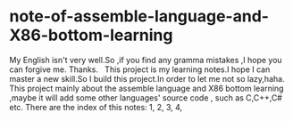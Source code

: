 # note-of-assemble-language-and-X86-bottom-learning
My English isn't very well.So ,if you find any gramma mistakes ,I hope you can  forgive me. Thanks.
    This project is my learning notes.I hope I can master a new skill.So I build this project.In order to let me not so lazy,haha.
    This project mainly about the assemble language and X86 bottom learning ,maybe it will add some other languages' source code , such as C,C++,C# etc.
    There are the index of this notes:
    1,
    2,
    3,
    4,

